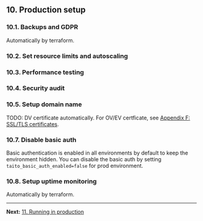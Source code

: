 ## 10. Production setup

### 10.1. Backups and GDPR

Automatically by terraform.

### 10.2. Set resource limits and autoscaling

### 10.3. Performance testing

### 10.4. Security audit

### 10.5. Setup domain name

TODO: DV certificate automatically. For OV/EV certficate, see [Appendix F: SSL/TLS certificates](f-certificates).

### 10.7. Disable basic auth

Basic authentication is enabled in all environments by default to keep the environment hidden. You can disable the basic auth by setting `taito_basic_auth_enabled=false` for prod environment.

### 10.8. Setup uptime monitoring

Automatically by terraform.

---

**Next:** [11. Running in production](/tutorial/11-running-in-production)
